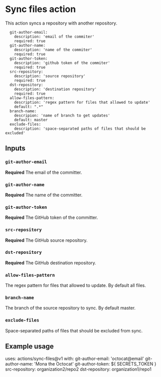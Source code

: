 # Sync files action

This action syncs a repository with another repository.


```
  git-author-email:
    description: 'email of the commiter'
    required: true
  git-author-name:
    description: 'name of the commiter'
    required: true
  git-author-token:
    description: 'github token of the commiter'
    required: true
  src-repository:
    description: 'source repository'
    required: true
  dst-repository:
    description: 'destination repository'
    required: true
  allow-files-pattern:
    description: 'regex pattern for files that allowed to update'
    default: ".*"
  branch-name:
    descripion: 'name of branch to get updates'
    default: master
  exclude-files:
    description: 'space-separated paths of files that should be excluded'
```

## Inputs

### `git-author-email`

**Required** The email of the committer.

### `git-author-name`

**Required** The name of the committer.

### `git-author-token`

**Required** The GitHub token of the committer.

### `src-repository`

**Required** The GitHub source repository.

### `dst-repository`

**Required** The GitHub destination repository.

### `allow-files-pattern`

The regex pattern for files that allowed to update. By default all files.

### `branch-name`

The branch of the source repository to sync. By default master.

### `exclude-files`

Space-separated paths of files that should be excluded from sync.


## Example usage

uses: actions/sync-files@v1
with:
  git-author-email: 'octocat@email'
  git-author-name: 'Mona the Octocat'
  git-author-token: ${ SECRETS_TOKEN }
  src-repository: organization2/repo2
  dst-repository: organization1/repo1
 